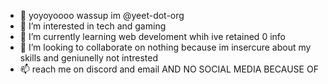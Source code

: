 - 👋 yoyoyoooo wassup im @yeet-dot-org
- 👀 I’m interested in tech and gaming
- 🌱 I’m currently learning web develoment whih ive retained 0 info
- 💞️ I’m looking to collaborate on nothing because im insercure about my skills and geniunelly not intrested
- 📫 reach me on discord and email AND NO SOCIAL MEDIA BECAUSE OF 

<!---
yeet-dot-org/yeet-dot-org is a ✨(cringy instagram emoji) special ✨(cringy instagram emoji) repository because its `README.md` (this file) appears on your GitHub profile.
You can click the Preview link to take a look at your changes.
--->
